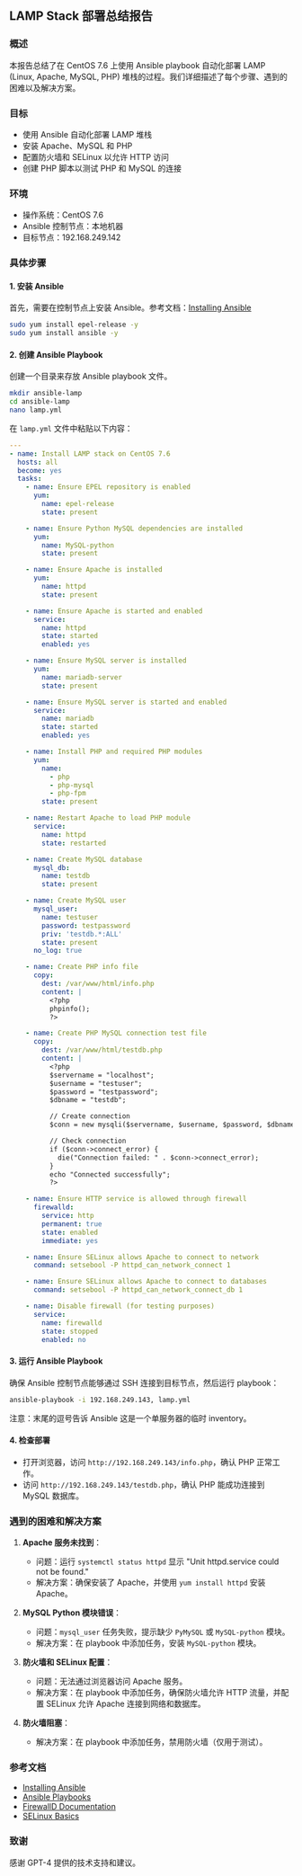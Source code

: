 ## LAMP Stack 部署总结报告

### 概述

本报告总结了在 CentOS 7.6 上使用 Ansible playbook 自动化部署 LAMP (Linux, Apache, MySQL, PHP) 堆栈的过程。我们详细描述了每个步骤、遇到的困难以及解决方案。

### 目标

- 使用 Ansible 自动化部署 LAMP 堆栈
- 安装 Apache、MySQL 和 PHP
- 配置防火墙和 SELinux 以允许 HTTP 访问
- 创建 PHP 脚本以测试 PHP 和 MySQL 的连接

### 环境

- 操作系统：CentOS 7.6
- Ansible 控制节点：本地机器
- 目标节点：192.168.249.142

### 具体步骤

#### 1. 安装 Ansible

首先，需要在控制节点上安装 Ansible。参考文档：[Installing Ansible](https://docs.ansible.com/ansible/latest/installation_guide/intro_installation.html)

```sh
sudo yum install epel-release -y
sudo yum install ansible -y
```

#### 2. 创建 Ansible Playbook

创建一个目录来存放 Ansible playbook 文件。

```sh
mkdir ansible-lamp
cd ansible-lamp
nano lamp.yml
```

在 `lamp.yml` 文件中粘贴以下内容：

```yaml
---
- name: Install LAMP stack on CentOS 7.6
  hosts: all
  become: yes
  tasks:
    - name: Ensure EPEL repository is enabled
      yum:
        name: epel-release
        state: present

    - name: Ensure Python MySQL dependencies are installed
      yum:
        name: MySQL-python
        state: present

    - name: Ensure Apache is installed
      yum:
        name: httpd
        state: present

    - name: Ensure Apache is started and enabled
      service:
        name: httpd
        state: started
        enabled: yes

    - name: Ensure MySQL server is installed
      yum:
        name: mariadb-server
        state: present

    - name: Ensure MySQL server is started and enabled
      service:
        name: mariadb
        state: started
        enabled: yes

    - name: Install PHP and required PHP modules
      yum:
        name: 
          - php
          - php-mysql
          - php-fpm
        state: present

    - name: Restart Apache to load PHP module
      service:
        name: httpd
        state: restarted

    - name: Create MySQL database
      mysql_db:
        name: testdb
        state: present

    - name: Create MySQL user
      mysql_user:
        name: testuser
        password: testpassword
        priv: 'testdb.*:ALL'
        state: present
      no_log: true

    - name: Create PHP info file
      copy:
        dest: /var/www/html/info.php
        content: |
          <?php
          phpinfo();
          ?>

    - name: Create PHP MySQL connection test file
      copy:
        dest: /var/www/html/testdb.php
        content: |
          <?php
          $servername = "localhost";
          $username = "testuser";
          $password = "testpassword";
          $dbname = "testdb";

          // Create connection
          $conn = new mysqli($servername, $username, $password, $dbname);

          // Check connection
          if ($conn->connect_error) {
            die("Connection failed: " . $conn->connect_error);
          }
          echo "Connected successfully";
          ?>

    - name: Ensure HTTP service is allowed through firewall
      firewalld:
        service: http
        permanent: true
        state: enabled
        immediate: yes

    - name: Ensure SELinux allows Apache to connect to network
      command: setsebool -P httpd_can_network_connect 1

    - name: Ensure SELinux allows Apache to connect to databases
      command: setsebool -P httpd_can_network_connect_db 1

    - name: Disable firewall (for testing purposes)
      service:
        name: firewalld
        state: stopped
        enabled: no
```

#### 3. 运行 Ansible Playbook

确保 Ansible 控制节点能够通过 SSH 连接到目标节点，然后运行 playbook：

```sh
ansible-playbook -i 192.168.249.143, lamp.yml
```

注意：末尾的逗号告诉 Ansible 这是一个单服务器的临时 inventory。

#### 4. 检查部署

- 打开浏览器，访问 `http://192.168.249.143/info.php`，确认 PHP 正常工作。
- 访问 `http://192.168.249.143/testdb.php`，确认 PHP 能成功连接到 MySQL 数据库。

### 遇到的困难和解决方案

1. **Apache 服务未找到**：
   - 问题：运行 `systemctl status httpd` 显示 "Unit httpd.service could not be found."
   - 解决方案：确保安装了 Apache，并使用 `yum install httpd` 安装 Apache。

2. **MySQL Python 模块错误**：
   - 问题：`mysql_user` 任务失败，提示缺少 `PyMySQL` 或 `MySQL-python` 模块。
   - 解决方案：在 playbook 中添加任务，安装 `MySQL-python` 模块。

3. **防火墙和 SELinux 配置**：
   - 问题：无法通过浏览器访问 Apache 服务。
   - 解决方案：在 playbook 中添加任务，确保防火墙允许 HTTP 流量，并配置 SELinux 允许 Apache 连接到网络和数据库。

4. **防火墙阻塞**：
   - 解决方案：在 playbook 中添加任务，禁用防火墙（仅用于测试）。

### 参考文档

- [Installing Ansible](https://docs.ansible.com/ansible/latest/installation_guide/intro_installation.html)
- [Ansible Playbooks](https://docs.ansible.com/ansible/latest/user_guide/playbooks.html)
- [FirewallD Documentation](https://firewalld.org/documentation/)
- [SELinux Basics](https://access.redhat.com/documentation/en-us/red_hat_enterprise_linux/7/html/selinux_users_and_administrators_guide/chap-securing_services)

### 致谢

感谢 GPT-4 提供的技术支持和建议。